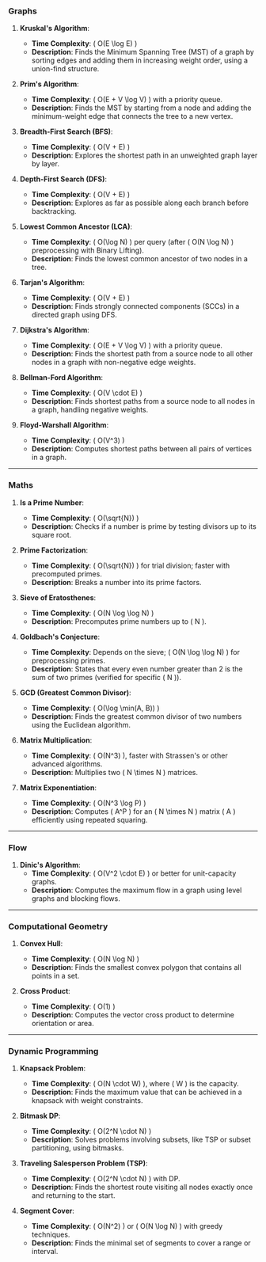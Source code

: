 ### **Graphs**

1. **Kruskal's Algorithm**:
   - **Time Complexity**: \( O(E \log E) \)
   - **Description**: Finds the Minimum Spanning Tree (MST) of a graph by sorting edges and adding them in increasing weight order, using a union-find structure.

2. **Prim's Algorithm**:
   - **Time Complexity**: \( O(E + V \log V) \) with a priority queue.
   - **Description**: Finds the MST by starting from a node and adding the minimum-weight edge that connects the tree to a new vertex.

3. **Breadth-First Search (BFS)**:
   - **Time Complexity**: \( O(V + E) \)
   - **Description**: Explores the shortest path in an unweighted graph layer by layer.

4. **Depth-First Search (DFS)**:
   - **Time Complexity**: \( O(V + E) \)
   - **Description**: Explores as far as possible along each branch before backtracking.

5. **Lowest Common Ancestor (LCA)**:
   - **Time Complexity**: \( O(\log N) \) per query (after \( O(N \log N) \) preprocessing with Binary Lifting).
   - **Description**: Finds the lowest common ancestor of two nodes in a tree.

6. **Tarjan's Algorithm**:
   - **Time Complexity**: \( O(V + E) \)
   - **Description**: Finds strongly connected components (SCCs) in a directed graph using DFS.

7. **Dijkstra's Algorithm**:
   - **Time Complexity**: \( O(E + V \log V) \) with a priority queue.
   - **Description**: Finds the shortest path from a source node to all other nodes in a graph with non-negative edge weights.

8. **Bellman-Ford Algorithm**:
   - **Time Complexity**: \( O(V \cdot E) \)
   - **Description**: Finds shortest paths from a source node to all nodes in a graph, handling negative weights.

9. **Floyd-Warshall Algorithm**:
   - **Time Complexity**: \( O(V^3) \)
   - **Description**: Computes shortest paths between all pairs of vertices in a graph.

---

### **Maths**

1. **Is a Prime Number**:
   - **Time Complexity**: \( O(\sqrt{N}) \)
   - **Description**: Checks if a number is prime by testing divisors up to its square root.

2. **Prime Factorization**:
   - **Time Complexity**: \( O(\sqrt{N}) \) for trial division; faster with precomputed primes.
   - **Description**: Breaks a number into its prime factors.

3. **Sieve of Eratosthenes**:
   - **Time Complexity**: \( O(N \log \log N) \)
   - **Description**: Precomputes prime numbers up to \( N \).

4. **Goldbach's Conjecture**:
   - **Time Complexity**: Depends on the sieve; \( O(N \log \log N) \) for preprocessing primes.
   - **Description**: States that every even number greater than 2 is the sum of two primes (verified for specific \( N \)).

5. **GCD (Greatest Common Divisor)**:
   - **Time Complexity**: \( O(\log \min(A, B)) \)
   - **Description**: Finds the greatest common divisor of two numbers using the Euclidean algorithm.

6. **Matrix Multiplication**:
   - **Time Complexity**: \( O(N^3) \), faster with Strassen's or other advanced algorithms.
   - **Description**: Multiplies two \( N \times N \) matrices.

7. **Matrix Exponentiation**:
   - **Time Complexity**: \( O(N^3 \log P) \)
   - **Description**: Computes \( A^P \) for an \( N \times N \) matrix \( A \) efficiently using repeated squaring.

---

### **Flow**

1. **Dinic's Algorithm**:
   - **Time Complexity**: \( O(V^2 \cdot E) \) or better for unit-capacity graphs.
   - **Description**: Computes the maximum flow in a graph using level graphs and blocking flows.

---

### **Computational Geometry**

1. **Convex Hull**:
   - **Time Complexity**: \( O(N \log N) \)
   - **Description**: Finds the smallest convex polygon that contains all points in a set.

2. **Cross Product**:
   - **Time Complexity**: \( O(1) \)
   - **Description**: Computes the vector cross product to determine orientation or area.

---

### **Dynamic Programming**

1. **Knapsack Problem**:
   - **Time Complexity**: \( O(N \cdot W) \), where \( W \) is the capacity.
   - **Description**: Finds the maximum value that can be achieved in a knapsack with weight constraints.

2. **Bitmask DP**:
   - **Time Complexity**: \( O(2^N \cdot N) \)
   - **Description**: Solves problems involving subsets, like TSP or subset partitioning, using bitmasks.

3. **Traveling Salesperson Problem (TSP)**:
   - **Time Complexity**: \( O(2^N \cdot N) \) with DP.
   - **Description**: Finds the shortest route visiting all nodes exactly once and returning to the start.

4. **Segment Cover**:
   - **Time Complexity**: \( O(N^2) \) or \( O(N \log N) \) with greedy techniques.
   - **Description**: Finds the minimal set of segments to cover a range or interval.